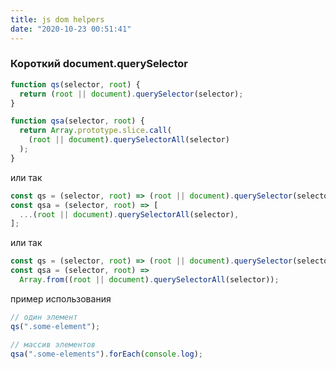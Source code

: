 ```yaml
---
title: js dom helpers
date: "2020-10-23 00:51:41"
---
```


### Короткий document.querySelector

```js
function qs(selector, root) {
  return (root || document).querySelector(selector);
}

function qsa(selector, root) {
  return Array.prototype.slice.call(
    (root || document).querySelectorAll(selector)
  );
}
```

или так

```js
const qs = (selector, root) => (root || document).querySelector(selector);
const qsa = (selector, root) => [
  ...(root || document).querySelectorAll(selector),
];
```

или так

```js
const qs = (selector, root) => (root || document).querySelector(selector);
const qsa = (selector, root) =>
  Array.from((root || document).querySelectorAll(selector));
```

пример использования

```js
// один элемент
qs(".some-element");

// массив элементов
qsa(".some-elements").forEach(console.log);
```
